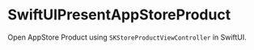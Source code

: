 # SwiftUIPresentAppStoreProduct

Open AppStore Product using `SKStoreProductViewController` in SwiftUI.
